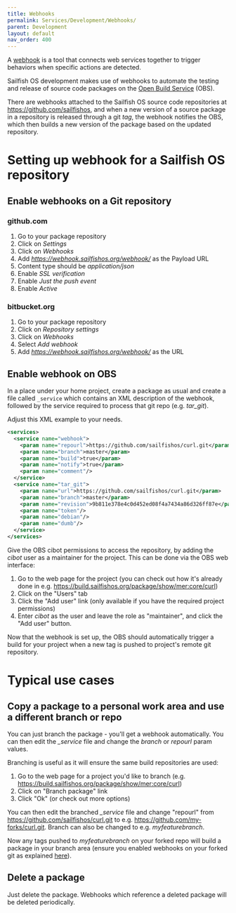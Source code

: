 ```yaml
---
title: Webhooks
permalink: Services/Development/Webhooks/
parent: Development
layout: default
nav_order: 400
---
```


A [webhook](https://en.wikipedia.org/wiki/Webhook) is a tool that
connects web services together to trigger behaviors when specific
actions are detected.

Sailfish OS development makes use of webhooks to automate the testing
and release of source code packages on the [Open Build
Service](/Services/Development/Open_Build_Service) (OBS).

There are webhooks attached to the Sailfish OS source code repositories
at <https://github.com/sailfishos>, and when a new version of a source
package in a repository is released through a git *tag*, the webhook
notifies the OBS, which then builds a new version of the package based
on the updated repository.

# Setting up webhook for a Sailfish OS repository

## Enable webhooks on a Git repository

### github.com

1.  Go to your package repository
2.  Click on *Settings*
3.  Click on *Webhooks*
4.  Add *<https://webhook.sailfishos.org/webhook/>* as the Payload URL
5.  Content type should be *application/json*
6.  Enable *SSL verification*
7.  Enable *Just the push event*
8.  Enable *Active*

### bitbucket.org

1.  Go to your package repository
2.  Click on *Repository settings*
3.  Click on *Webhooks*
4.  Select *Add webhook*
5.  Add *<https://webhook.sailfishos.org/webhook/>* as the URL

## Enable webhook on OBS

In a place under your home project, create a package as usual and create
a file called `_service` which contains an XML description of the
webhook, followed by the service required to process that git repo (e.g.
*tar\_git*).

Adjust this XML example to your needs.
```xml
<services>
  <service name="webhook">
    <param name="repourl">https://github.com/sailfishos/curl.git</param>
    <param name="branch">master</param>
    <param name="build">true</param>
    <param name="notify">true</param>
    <param name="comment"/>
  </service>
  <service name="tar_git">
    <param name="url">https://github.com/sailfishos/curl.git</param>
    <param name="branch">master</param>
    <param name="revision">9b811e378e4c0d452ed08f4a7434a86d326ff87e</param>
    <param name="token"/>
    <param name="debian"/>
    <param name="dumb"/>
  </service>
</services>
```

Give the OBS cibot permissions to access the repository, by adding the
*cibot* user as a maintainer for the project. This can be done via the
OBS web interface:

1.  Go to the web page for the project (you can check out how it's
    already done in e.g.
    <https://build.sailfishos.org/package/show/mer:core/curl>)
2.  Click on the "Users" tab
3.  Click the "Add user" link (only available if you have the required
    project permissions)
4.  Enter *cibot* as the user and leave the role as "maintainer", and
    click the "Add user" button.

Now that the webhook is set up, the OBS should automatically trigger a
build for your project when a new tag is pushed to project's remote git
repository.

# Typical use cases

## Copy a package to a personal work area and use a different branch or repo

You can just branch the package - you'll get a webhook automatically.
You can then edit the *\_service* file and change the *branch* or
*repourl* param values.

Branching is useful as it will ensure the same build repositories are
used:

1.  Go to the web page for a project you'd like to branch (e.g.
    <https://build.sailfishos.org/package/show/mer:core/curl>)
2.  Click on "Branch package" link
3.  Click "Ok" (or check out more options)

You can then edit the branched *\_service* file and change "repourl"
from <https://github.com/sailfishos/curl.git> to e.g.
<https://github.com/my-forks/curl.git>. Branch can also be changed to
e.g. *myfeaturebranch*.

Now any tags pushed to *myfeaturebranch* on your forked repo will build
a package in your branch area (ensure you enabled webhooks on your
forked git as explained
[here](#enable-webhooks-on-a-git-repository)).

## Delete a package

Just delete the package. Webhooks which reference a deleted package will
be deleted periodically.
